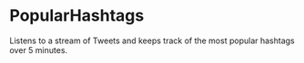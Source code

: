 # PopularHashtags
Listens to a stream of Tweets and keeps track of the most popular  hashtags over 5 minutes. 
